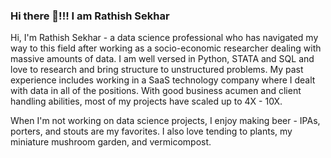 ### Hi there 👋!!!  I am Rathish Sekhar

Hi, I'm Rathish Sekhar - a data science professional who has navigated my way to this field after working as a socio-economic researcher dealing with massive amounts of data. I am well versed in Python, STATA and SQL and love to research and bring structure to unstructured problems. My past experience includes working in a SaaS technology company where I dealt with data in all of the positions. With good business acumen and client handling abilities, most of my projects have scaled up to 4X - 10X. 

When I'm not working on data science projects, I enjoy making beer - IPAs, porters, and stouts are my favorites. I also love tending to plants, my miniature mushroom garden, and vermicompost.

<!--
**rathishsekhar/rathishsekhar** is a ✨ _special_ ✨ repository because its `README.md` (this file) appears on your GitHub profile.

Here are some ideas to get you started:

- 🔭 I’m currently working on ...
- 🌱 I’m currently learning ... Deep Learning
- 👯 I’m looking to collaborate on ... Datasciences for soci
- 🤔 I’m looking for help with ...
- 💬 Ask me about ...
- 📫 How to reach me: ...
- 😄 Pronouns: ...
- ⚡ Fun fact: ...
-->
